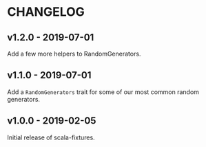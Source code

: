 # CHANGELOG

## v1.2.0 - 2019-07-01

Add a few more helpers to RandomGenerators.

## v1.1.0 - 2019-07-01

Add a `RandomGenerators` trait for some of our most common random generators.

## v1.0.0 - 2019-02-05

Initial release of scala-fixtures.
